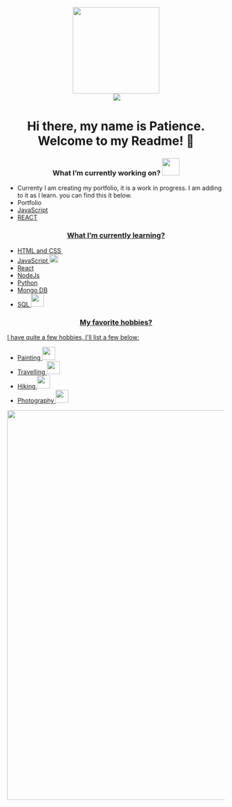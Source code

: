 
<div id="header" align="center">
<img src="https://media.giphy.com/media/M4NykXxUE0HAcK7UJ6/giphy.gif" width="200"/>
</div>
<div id="badges" align="center">
<img src="https://komarev.com/ghpvc/?username=Patienceh1&style=flat-square&color=blue" alt=""/>
<a href="https://www.linkedin.com/in/patience-hodzi-480334107/">
<img src="https://img.shields.io/badge/LinkedIn-blue?logo=linkedin&logoColor=white&style=for-the-badge">
</a>
</div>
<h1 align="center">
Hi there, my name is Patience. Welcome to my Readme! 👋
</h1>

<h3 align="center">What I’m currently working on? <img src="https://media.giphy.com/media/WFZvB7VIXBgiz3oDXE/giphy.gif" width="40"/></h3>
<ul>
<li>Currenty I am creating my portfolio, it is a work in progress. I am adding to it as I learn. you can find this it below.</li> 
<li>Portfolio<a href="https://patience-hodzi.netlify.app/"></li>
<li>JavaScript</li>
<li>REACT</li>
</ul>

<h3 align="center">What I’m currently learning?</h3>
<ul>
<li>HTML and CSS <img scr="https://media.giphy.com/media/zOvBKUUEERdNm/giphy.gif"/></li>
<li>JavaScript <img src="https://media.giphy.com/media/XH9wwXfUXu91wAJwN5/giphy.gif" width="20"/></li>
<li>React</li>
<li>NodeJs</li>
<li>Python</li>
<li>Mongo DB</li>
<li>SQL <img src="https://media.giphy.com/media/V8y1y1FzxDETVUtQE4/giphy.gif" width="30"/></li>
</ul>

<h3 align="center">My favorite hobbies?</h3>
<p>I have quite a few hobbies, I'll list a few below: </p>
<ul>
<li>Painting <img src="https://media.giphy.com/media/n4Siv3Q2kXFF7SZ1Zf/giphy.gif" width="30"/></li>
<li>Travelling <img src="https://media.giphy.com/media/Zwuf5X4Cw9u5tFTiiz/giphy.gif" width="30"/></li>
<li>Hiking <img src="https://media.giphy.com/media/kd8ynEx9HxlW5gVqg8/giphy.gif" width="30"/></li>
<li>Photography <img src="https://media.giphy.com/media/wECyGRuBjY0quyQK1P/giphy.gif" width="30"/></li>
</ul>
<div align="center">
<img src="https://media.giphy.com/media/scZPhLqaVOM1qG4lT9/giphy.gif" width="900"/>
</div>
